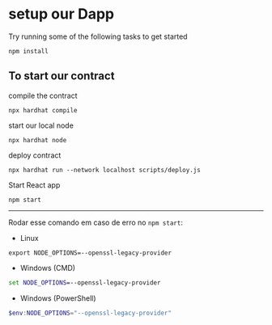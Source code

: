 # setup our Dapp

Try running some of the following tasks to get started
```shell
npm install
```
## To start our contract
compile the contract
```shell
npx hardhat compile
```

start our local node
```shell
npx hardhat node
```

deploy contract
```shell
npx hardhat run --network localhost scripts/deploy.js
```

Start React app
```shell
npm start
```
---
Rodar esse comando em caso de erro no `npm start`:
- Linux
```shell
export NODE_OPTIONS=--openssl-legacy-provider
```

- Windows (CMD)
```cmd
set NODE_OPTIONS=--openssl-legacy-provider
```

- Windows (PowerShell)
```powershell
$env:NODE_OPTIONS="--openssl-legacy-provider"
```
